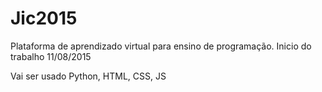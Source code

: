 # Jic2015
Plataforma de aprendizado virtual para ensino de programação.
Inicio do trabalho 11/08/2015

Vai ser usado Python, HTML, CSS, JS
